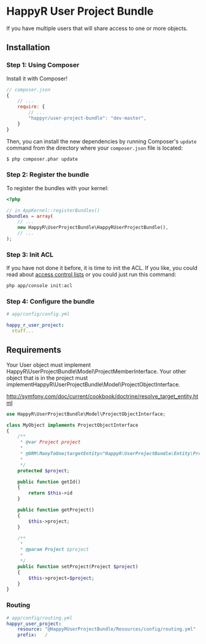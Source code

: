 # HappyR User Project Bundle

If you have multiple users that will share access to one or more objects.

Installation
------------

### Step 1: Using Composer

Install it with Composer!

```js
// composer.json
{
    // ...
    require: {
        // ...
        "happyr/user-project-bundle": "dev-master",
    }
}
```

Then, you can install the new dependencies by running Composer's ``update``
command from the directory where your ``composer.json`` file is located:

```bash
$ php composer.phar update
```

### Step 2: Register the bundle

 To register the bundles with your kernel:

```php
<?php

// in AppKernel::registerBundles()
$bundles = array(
    // ...
    new HappyR\UserProjectBundle\HappyRUserProjectBundle(),
    // ...
);
```
### Step 3: Init ACL

If you have not done it before, it is time to init the ACL. If you like, you could read about
[access control lists](http://symfony.com/doc/current/cookbook/security/acl.html) or
you could just run this command:

```bash
php app/console init:acl
```

### Step 4: Configure the bundle

``` yaml
# app/config/config.yml

happy_r_user_project:
  stuff...
```

Requirements
------------

Your User object must implement HappyR\UserProjectBundle\Model\ProjectMemberInterface.
Your other object that is in the project must implementHappyR\UserProjectBundle\Model\ProjectObjectInterface.

http://symfony.com/doc/current/cookbook/doctrine/resolve_target_entity.html

``` php
use HappyR\UserProjectBundle\Model\ProjectObjectInterface;

class MyObject implements ProjectObjectInterface
{
    /**
     * @var Project project
     *
     * @ORM\ManyToOne(targetEntity="HappyR\UserProjectBundle\Entity\Project", inversedBy="objects", cascade={"persist"})
     *
     */
    protected $project;

    public function getId()
    {
        return $this->id
    }

    public function getProject()
    {
        $this->project;
    }

    /**
     *
     * @param Project $project
     *
     */
    public function setProject(Project $project)
    {
        $this->project=$project;
    }
}
```

### Routing

```yml
# app/config/routing.yml
happyr_user_project:
    resource: "@HappyRUserProjectBundle/Resources/config/routing.yml"
    prefix:   /
```